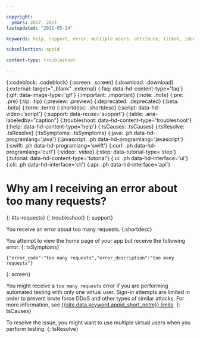 ```yaml
---

copyright:
  years: 2017, 2021
lastupdated: "2021-05-24"

keywords: help, support, error, multiple users, attribute, ticket, identity provider, redirect uri, custom url, virtual user, idp, identity settings, user profile

subcollection: appid

content-type: troubleshoot

---
```


{:codeblock: .codeblock}
{:screen: .screen}
{:download: .download}
{:external: target="_blank" .external}
{:faq: data-hd-content-type='faq'}
{:gif: data-image-type='gif'}
{:important: .important}
{:note: .note}
{:pre: .pre}
{:tip: .tip}
{:preview: .preview}
{:deprecated: .deprecated}
{:beta: .beta}
{:term: .term}
{:shortdesc: .shortdesc}
{:script: data-hd-video='script'}
{:support: data-reuse='support'}
{:table: .aria-labeledby="caption"}
{:troubleshoot: data-hd-content-type='troubleshoot'}
{:help: data-hd-content-type='help'}
{:tsCauses: .tsCauses}
{:tsResolve: .tsResolve}
{:tsSymptoms: .tsSymptoms}
{:java: .ph data-hd-programlang='java'}
{:javascript: .ph data-hd-programlang='javascript'}
{:swift: .ph data-hd-programlang='swift'}
{:curl: .ph data-hd-programlang='curl'}
{:video: .video}
{:step: data-tutorial-type='step'}
{:tutorial: data-hd-content-type='tutorial'}
{:ui: .ph data-hd-interface='ui'}
{:cli: .ph data-hd-interface='cli'}
{:api: .ph data-hd-interface='api'}

# Why am I receiving an error about too many requests?
{: #ts-requests}
{: troubleshoot} 
{: support}

You receive an error about too many requests. 
{:shortdesc}

You attempt to view the home page of your app but receive the following error:
{: tsSymptoms}

```
{"error_code":"too many requests","error_description":"too many requests"}
```
{: screen}

You might receive a `too many requests` error if you are performing automated testing with only one virtual user. Sign-in attempts are limited in order to prevent brute force DDoS and other types of similar attacks. For more information, see [{{site.data.keyword.appid_short_notm}} limits](/docs/appid?topic=appid-known-issues-limits#general-limits).
{: tsCauses}

To resolve the issue, you might want to use multiple virtual users when you perform testing.
{: tsResolve}
